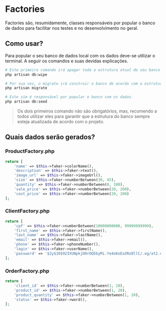 # Factories

Factories são, resumidamente, classes responsáveis por popular o banco de dados para facilitar nos testes e no desenvolvimento no geral.

## Como usar?

Para popular o seu banco de dados local com os dados deve-se utilizar o terminal. A seguir os comandos e suas devidas explicações.

```sh
# Este primeiro comando irá apagar toda a estrutura atual do seu banco de dados.
php artisan db:wipe

# Por sua vez, o migrate irá construir o banco de acordo com a estrutura nas migrations do projeto.
php artisan migrate

# Este sim é responsável por popular o banco com os dados.
php artisan db:seed
```

> Os dois primeiros comando não são obrigatórios, mas, recomendo a todos utilizar eles para garantir que a estrutura do banco sempre esteja atualizada de acordo com o projeto.

## Quais dados serão gerados?

### ProductFactory.php

```php
return [
    'name' => $this->faker->colorName(),
    'description' => $this->faker->text(),
    'image_url' => $this->faker->imageUrl(),
    'size' => $this->faker->numberBetween(30, 45),
    'quantity' => $this->faker->numberBetween(0, 100),
    'sale_price' => $this->faker->numberBetween(20, 200),
    'cost_price' => $this->faker->numberBetween(20, 200)
];
```

### ClientFactory.php

```php
return [
    'cpf' => $this->faker->numberBetween(10000000000, 99999999999),
    'first_name' => $this->faker->firstName(),
    'last_name' => $this->faker->lastName(),
    'email' => $this->faker->email(),
    'phone' => $this->faker->phoneNumber(),
    'login' => $this->faker->userName(),
    'password' => '$2y$10$92IXUNpkjO0rOQ5byMi.Ye4oKoEa3Ro9llC/.og/at2.uheWG/igi' // password
];
```

### OrderFactory.php

```php
return [
    'client_id' => $this->faker->numberBetween(1, 10),
    'product_id' => $this->faker->numberBetween(1, 20),
    'product_quantity' => $this->faker->numberBetween(1, 20),
    'status' => $this->faker->word(),
];
```
